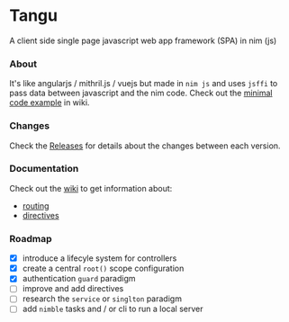 # Tangu

A client side single page javascript web app framework (SPA) in nim (js)

### About

It's like angularjs / mithril.js / vuejs but made in `nim js` and uses `jsffi` to pass data between javascript and the nim code.
Check out the [minimal code example](https://github.com/enimatek-nl/tangu/wiki) in wiki.

### Changes
Check the [Releases](https://github.com/enimatek-nl/tangu/releases) for details about the changes between each version.

### Documentation
Check out the [wiki](https://github.com/enimatek-nl/tangu/wiki) to get information about:

  - [routing](https://github.com/enimatek-nl/tangu/wiki/Routing)
  - [directives](https://github.com/enimatek-nl/tangu/wiki/Directives)

### Roadmap

- [X] introduce a lifecyle system for controllers
- [X] create a central `root()` scope configuration
- [X] authentication `guard` paradigm 
- [ ] improve and add directives
- [ ] research the `service` or `singlton` paradigm 
- [ ] add `nimble` tasks and / or cli to run a local server

